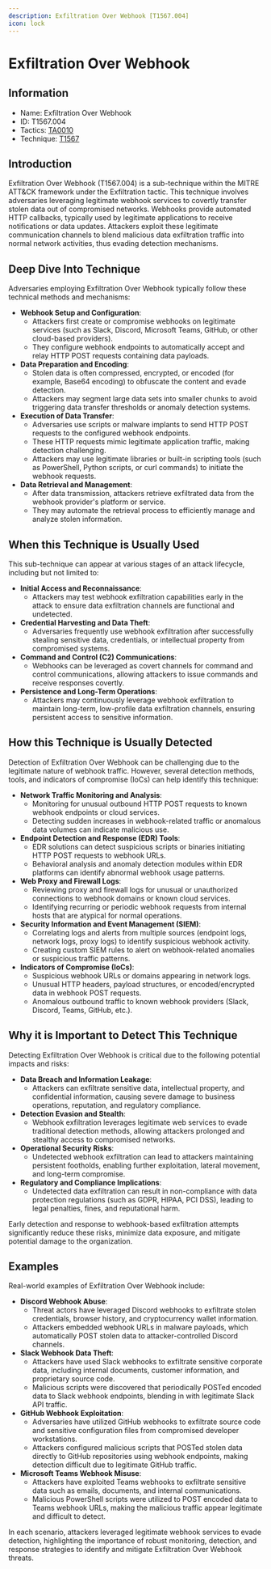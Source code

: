 ```yaml
---
description: Exfiltration Over Webhook [T1567.004]
icon: lock
---
```


# Exfiltration Over Webhook

## Information

* Name: Exfiltration Over Webhook
* ID: T1567.004
* Tactics: [TA0010](../)
* Technique: [T1567](./)

## Introduction

Exfiltration Over Webhook (T1567.004) is a sub-technique within the MITRE ATT\&CK framework under the Exfiltration tactic. This technique involves adversaries leveraging legitimate webhook services to covertly transfer stolen data out of compromised networks. Webhooks provide automated HTTP callbacks, typically used by legitimate applications to receive notifications or data updates. Attackers exploit these legitimate communication channels to blend malicious data exfiltration traffic into normal network activities, thus evading detection mechanisms.

## Deep Dive Into Technique

Adversaries employing Exfiltration Over Webhook typically follow these technical methods and mechanisms:

* **Webhook Setup and Configuration**:
  * Attackers first create or compromise webhooks on legitimate services (such as Slack, Discord, Microsoft Teams, GitHub, or other cloud-based providers).
  * They configure webhook endpoints to automatically accept and relay HTTP POST requests containing data payloads.
* **Data Preparation and Encoding**:
  * Stolen data is often compressed, encrypted, or encoded (for example, Base64 encoding) to obfuscate the content and evade detection.
  * Attackers may segment large data sets into smaller chunks to avoid triggering data transfer thresholds or anomaly detection systems.
* **Execution of Data Transfer**:
  * Adversaries use scripts or malware implants to send HTTP POST requests to the configured webhook endpoints.
  * These HTTP requests mimic legitimate application traffic, making detection challenging.
  * Attackers may use legitimate libraries or built-in scripting tools (such as PowerShell, Python scripts, or curl commands) to initiate the webhook requests.
* **Data Retrieval and Management**:
  * After data transmission, attackers retrieve exfiltrated data from the webhook provider's platform or service.
  * They may automate the retrieval process to efficiently manage and analyze stolen information.

## When this Technique is Usually Used

This sub-technique can appear at various stages of an attack lifecycle, including but not limited to:

* **Initial Access and Reconnaissance**:
  * Attackers may test webhook exfiltration capabilities early in the attack to ensure data exfiltration channels are functional and undetected.
* **Credential Harvesting and Data Theft**:
  * Adversaries frequently use webhook exfiltration after successfully stealing sensitive data, credentials, or intellectual property from compromised systems.
* **Command and Control (C2) Communications**:
  * Webhooks can be leveraged as covert channels for command and control communications, allowing attackers to issue commands and receive responses covertly.
* **Persistence and Long-Term Operations**:
  * Attackers may continuously leverage webhook exfiltration to maintain long-term, low-profile data exfiltration channels, ensuring persistent access to sensitive information.

## How this Technique is Usually Detected

Detection of Exfiltration Over Webhook can be challenging due to the legitimate nature of webhook traffic. However, several detection methods, tools, and indicators of compromise (IoCs) can help identify this technique:

* **Network Traffic Monitoring and Analysis**:
  * Monitoring for unusual outbound HTTP POST requests to known webhook endpoints or cloud services.
  * Detecting sudden increases in webhook-related traffic or anomalous data volumes can indicate malicious use.
* **Endpoint Detection and Response (EDR) Tools**:
  * EDR solutions can detect suspicious scripts or binaries initiating HTTP POST requests to webhook URLs.
  * Behavioral analysis and anomaly detection modules within EDR platforms can identify abnormal webhook usage patterns.
* **Web Proxy and Firewall Logs**:
  * Reviewing proxy and firewall logs for unusual or unauthorized connections to webhook domains or known cloud services.
  * Identifying recurring or periodic webhook requests from internal hosts that are atypical for normal operations.
* **Security Information and Event Management (SIEM)**:
  * Correlating logs and alerts from multiple sources (endpoint logs, network logs, proxy logs) to identify suspicious webhook activity.
  * Creating custom SIEM rules to alert on webhook-related anomalies or suspicious traffic patterns.
* **Indicators of Compromise (IoCs)**:
  * Suspicious webhook URLs or domains appearing in network logs.
  * Unusual HTTP headers, payload structures, or encoded/encrypted data in webhook POST requests.
  * Anomalous outbound traffic to known webhook providers (Slack, Discord, Teams, GitHub, etc.).

## Why it is Important to Detect This Technique

Detecting Exfiltration Over Webhook is critical due to the following potential impacts and risks:

* **Data Breach and Information Leakage**:
  * Attackers can exfiltrate sensitive data, intellectual property, and confidential information, causing severe damage to business operations, reputation, and regulatory compliance.
* **Detection Evasion and Stealth**:
  * Webhook exfiltration leverages legitimate web services to evade traditional detection methods, allowing attackers prolonged and stealthy access to compromised networks.
* **Operational Security Risks**:
  * Undetected webhook exfiltration can lead to attackers maintaining persistent footholds, enabling further exploitation, lateral movement, and long-term compromise.
* **Regulatory and Compliance Implications**:
  * Undetected data exfiltration can result in non-compliance with data protection regulations (such as GDPR, HIPAA, PCI DSS), leading to legal penalties, fines, and reputational harm.

Early detection and response to webhook-based exfiltration attempts significantly reduce these risks, minimize data exposure, and mitigate potential damage to the organization.

## Examples

Real-world examples of Exfiltration Over Webhook include:

* **Discord Webhook Abuse**:
  * Threat actors have leveraged Discord webhooks to exfiltrate stolen credentials, browser history, and cryptocurrency wallet information.
  * Attackers embedded webhook URLs in malware payloads, which automatically POST stolen data to attacker-controlled Discord channels.
* **Slack Webhook Data Theft**:
  * Attackers have used Slack webhooks to exfiltrate sensitive corporate data, including internal documents, customer information, and proprietary source code.
  * Malicious scripts were discovered that periodically POSTed encoded data to Slack webhook endpoints, blending in with legitimate Slack API traffic.
* **GitHub Webhook Exploitation**:
  * Adversaries have utilized GitHub webhooks to exfiltrate source code and sensitive configuration files from compromised developer workstations.
  * Attackers configured malicious scripts that POSTed stolen data directly to GitHub repositories using webhook endpoints, making detection difficult due to legitimate GitHub traffic.
* **Microsoft Teams Webhook Misuse**:
  * Attackers have exploited Teams webhooks to exfiltrate sensitive data such as emails, documents, and internal communications.
  * Malicious PowerShell scripts were utilized to POST encoded data to Teams webhook URLs, making the malicious traffic appear legitimate and difficult to detect.

In each scenario, attackers leveraged legitimate webhook services to evade detection, highlighting the importance of robust monitoring, detection, and response strategies to identify and mitigate Exfiltration Over Webhook threats.
